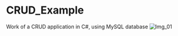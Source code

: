 # CRUD_Example
Work of a CRUD application in C#, using MySQL database
![Img_01](https://user-images.githubusercontent.com/40874336/209836189-d7744f25-642b-493f-ac8d-043fd3dbdf17.png)
